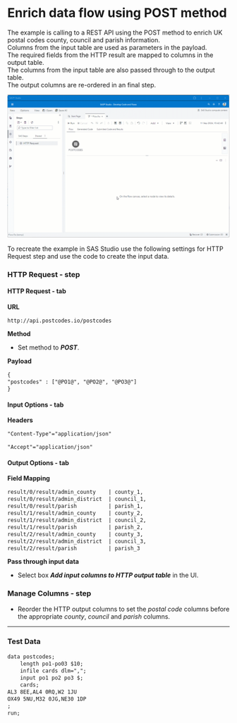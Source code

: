 
# Enrich data flow using POST method
The example is calling to a REST API using the POST method to enrich UK postal codes county, council and parish information.<br>
Columns from the input table are used as parameters in the payload.<br>
The required fields from the HTTP result are mapped to columns in the output table.<br>
The columns from the input table are also passed through to the output table.<br>
The output columns are re-ordered in an final step.

![](../../img/HTTPRequest_ex1.gif)

To recreate the example in SAS Studio use the following settings for HTTP Request step and use the code to create the input data.

### HTTP Request - step
#### HTTP Request - tab
**URL**
```
http://api.postcodes.io/postcodes
```
**Method**<br>
* Set method to ***POST***.

**Payload**
```
{
"postcodes" : ["@PO1@", "@PO2@", "@PO3@"]
}
```

#### Input Options - tab
**Headers**
```
"Content-Type"="application/json"
```
```
"Accept"="application/json"
```

#### Output Options - tab
**Field Mapping**
```
result/0/result/admin_county    | county_1,
result/0/result/admin_district  | council_1,
result/0/result/parish          | parish_1,
result/1/result/admin_county    | county_2,
result/1/result/admin_district  | council_2,
result/1/result/parish          | parish_2,
result/2/result/admin_county    | county_3,
result/2/result/admin_district  | council_3,
result/2/result/parish          | parish_3
```
**Pass through input data**
* Select box ***Add input columns to HTTP output table*** in the UI.

### Manage Columns - step
* Reorder the HTTP output columns to set the *postal code* columns before the appropriate *county*, *council* and *parish* columns.

 ---
 
### Test Data
```
data postcodes;
	length po1-po03 $10;
	infile cards dlm=",";
	input po1 po2 po3 $;
	cards;
AL3 8EE,AL4 0RQ,W2 1JU
OX49 5NU,M32 0JG,NE30 1DP
;
run;
```
